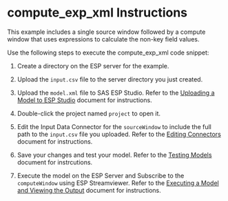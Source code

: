 # compute_exp_xml Instructions

This example includes a single source window followed by a compute window that uses expressions to calculate the non-key field values.

Use the following steps to execute the compute_exp_xml code snippet:

1.  Create a directory on the ESP server for the example.

2.  Upload the `input.csv` file to the server directory you just created.

3.  Upload the `model.xml` file to SAS ESP Studio. Refer to the [Uploading a Model to ESP Studio](../../../docs/uploading.md) document for instructions.
  
4.  Double-click the project named `project` to open it.

5.  Edit the Input Data Connector for the `sourceWindow` to include the full path to the `input.csv` file you uploaded. Refer to the [Editing Connectors](../../../docs/connectors.md) document for instructions.

6.  Save your changes and test your model. Refer to the [Testing Models](../../../docs/testing.md) document for instrcutions.

8.  Execute the model on the ESP Server and Subscribe to the `computeWindow` using ESP Streamviewer. Refer to the [Executing a Model and Viewing the Output](../../../docs/executing.md) document for instructions.


